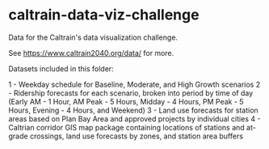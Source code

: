 # caltrain-data-viz-challenge
Data for the Caltrain's data visualization challenge.

See https://www.caltrain2040.org/data/ for more.

Datasets included in this folder:

1 - Weekday schedule for Baseline, Moderate, and High Growth scenarios
2 - Ridership forecasts for each scenario, broken into period by time of day (Early AM - 1 Hour, AM Peak - 5 Hours, Midday - 4 Hours, PM Peak - 5 Hours, Evening - 4 Hours, and Weekend)
3 - Land use forecasts for station areas based on Plan Bay Area and approved projects by individual cities
4 - Caltrian corridor GIS map package containing locations of stations and at-grade crossings, land use forecasts by zones, and station area buffers
